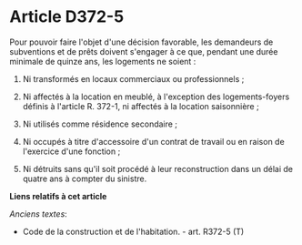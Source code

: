 # Article D372-5

Pour pouvoir faire l'objet d'une décision favorable, les demandeurs de subventions et de prêts doivent s'engager à ce que,
pendant une durée minimale de quinze ans, les logements ne soient : 

1. Ni transformés en locaux commerciaux ou professionnels ; 

2. Ni affectés à la location en meublé, à l'exception des logements-foyers définis à l'article R. 372-1, ni affectés à la
location saisonnière ; 

3. Ni utilisés comme résidence secondaire ; 

4. Ni occupés à titre d'accessoire d'un contrat de travail ou en raison de l'exercice d'une fonction ; 

5. Ni détruits sans qu'il soit procédé à leur reconstruction dans un délai de quatre ans à compter du sinistre.

**Liens relatifs à cet article**

_Anciens textes_:

  - Code de la construction et de l'habitation. - art. R372-5 (T)
